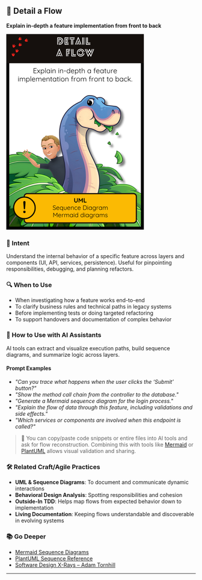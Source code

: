 ## 🔄 Detail a Flow  
**Explain in-depth a feature implementation from front to back**

![Detail a Flow](img/03.detail-a-flow.png)

### 🎯 Intent  
Understand the internal behavior of a specific feature across layers and components (UI, API, services, persistence). 
Useful for pinpointing responsibilities, debugging, and planning refactors.

### 🔍 When to Use  
- When investigating how a feature works end-to-end
- To clarify business rules and technical paths in legacy systems
- Before implementing tests or doing targeted refactoring
- To support handovers and documentation of complex behavior

### 🤖 How to Use with AI Assistants  

AI tools can extract and visualize execution paths, build sequence diagrams, and summarize logic across layers.

#### Prompt Examples  
- *"Can you trace what happens when the user clicks the ‘Submit’ button?"*  
- *"Show the method call chain from the controller to the database."*  
- *"Generate a Mermaid sequence diagram for the login process."*  
- *"Explain the flow of data through this feature, including validations and side effects."*  
- *"Which services or components are involved when this endpoint is called?"*

> 🧩 You can copy/paste code snippets or entire files into AI tools and ask for flow reconstruction. Combining this with tools like [Mermaid](https://mermaid.js.org/) or [PlantUML](https://plantuml.com/) allows visual validation and sharing.

### 🛠️ Related Craft/Agile Practices  
- **UML & Sequence Diagrams**: To document and communicate dynamic interactions  
- **Behavioral Design Analysis**: Spotting responsibilities and cohesion  
- **Outside-In TDD**: Helps map flows from expected behavior down to implementation  
- **Living Documentation**: Keeping flows understandable and discoverable in evolving systems

### 📚 Go Deeper  
- [Mermaid Sequence Diagrams](https://mermaid.js.org/syntax/sequenceDiagram.html)  
- [PlantUML Sequence Reference](https://plantuml.com/sequence-diagram)  
- [Software Design X-Rays – Adam Tornhill](https://understandlegacycode.com/blog/key-points-of-software-design-x-rays/)

---